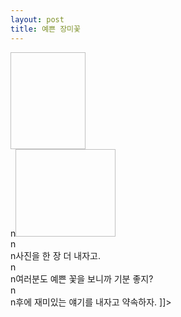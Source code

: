 ```yaml
---
layout: post
title: 예쁜 장미꽃
---
```


<p><img height="155" width="120"></a><br />n<a href="http://blog.fltrp.com../images/mu-dan.jpg" rel='external'><img height="140" width="160"></a><br />n<br />n사진을 한 장 더 내자고.<br />n<br />n여러분도 예쁜 꽃을 보니까 기분 좋지?<br />n<br />n후에 재미있는 얘기를 내자고 약속하자. ]]&gt;</p>

